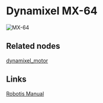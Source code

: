 # Dynamixel MX-64

![MX-64](http://support.robotis.com/en/images/product/dynamixel/mx_series/mx_64.jpg)

## Related nodes

[dynamixel_motor](dynamixel_motor_repository.md)

## Links

[Robotis Manual](http://support.robotis.com/en/product/dynamixel/mx_series/mx-64.htm)
